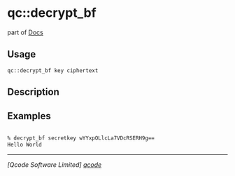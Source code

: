 qc::decrypt_bf
==============

part of [Docs](.)

Usage
-----
`qc::decrypt_bf key ciphertext`

Description
-----------


Examples
--------
```tcl

% decrypt_bf secretkey wYYxpOLlcLa7VDcRSERH9g==
Hello World
```

----------------------------------
*[Qcode Software Limited] [qcode]*

[qcode]: www.qcode.co.uk "Qcode Software"
